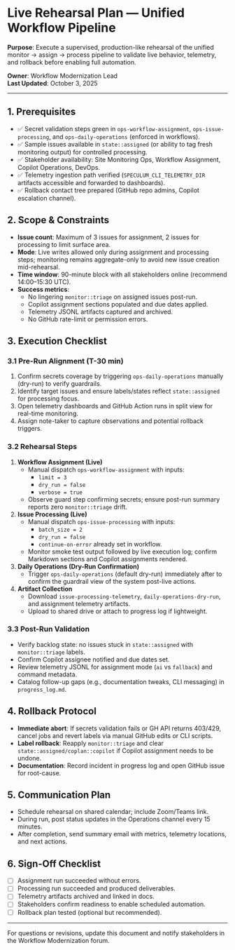 # Live Rehearsal Plan — Unified Workflow Pipeline

**Purpose**: Execute a supervised, production-like rehearsal of the unified monitor → assign → process pipeline to validate live behavior, telemetry, and rollback before enabling full automation.

**Owner**: Workflow Modernization Lead  \
**Last Updated**: October 3, 2025

---

## 1. Prerequisites
- ✅ Secret validation steps green in `ops-workflow-assignment`, `ops-issue-processing`, and `ops-daily-operations` (enforced in workflows).
- ✅ Sample issues available in `state::assigned` (or ability to tag fresh monitoring output) for controlled processing.
- ✅ Stakeholder availability: Site Monitoring Ops, Workflow Assignment, Copilot Operations, DevOps.
- ✅ Telemetry ingestion path verified (`SPECULUM_CLI_TELEMETRY_DIR` artifacts accessible and forwarded to dashboards).
- ✅ Rollback contact tree prepared (GitHub repo admins, Copilot escalation channel).

## 2. Scope & Constraints
- **Issue count**: Maximum of 3 issues for assignment, 2 issues for processing to limit surface area.
- **Mode**: Live writes allowed only during assignment and processing steps; monitoring remains aggregate-only to avoid new issue creation mid-rehearsal.
- **Time window**: 90-minute block with all stakeholders online (recommend 14:00–15:30 UTC).
- **Success metrics**:
  - No lingering `monitor::triage` on assigned issues post-run.
  - Copilot assignment sections populated and due dates applied.
  - Telemetry JSONL artifacts captured and archived.
  - No GitHub rate-limit or permission errors.

## 3. Execution Checklist

### 3.1 Pre-Run Alignment (T-30 min)
1. Confirm secrets coverage by triggering `ops-daily-operations` manually (dry-run) to verify guardrails.
2. Identify target issues and ensure labels/states reflect `state::assigned` for processing focus.
3. Open telemetry dashboards and GitHub Action runs in split view for real-time monitoring.
4. Assign note-taker to capture observations and potential rollback triggers.

### 3.2 Rehearsal Steps
1. **Workflow Assignment (Live)**
   - Manual dispatch `ops-workflow-assignment` with inputs:
     - `limit = 3`
     - `dry_run = false`
     - `verbose = true`
   - Observe guard step confirming secrets; ensure post-run summary reports zero `monitor::triage` drift.
2. **Issue Processing (Live)**
   - Manual dispatch `ops-issue-processing` with inputs:
     - `batch_size = 2`
     - `dry_run = false`
     - `continue-on-error` already set in workflow.
   - Monitor smoke test output followed by live execution log; confirm Markdown sections and Copilot assignments rendered.
3. **Daily Operations (Dry-Run Confirmation)**
   - Trigger `ops-daily-operations` (default dry-run) immediately after to confirm the guardrail view of the system post-live actions.
4. **Artifact Collection**
   - Download `issue-processing-telemetry`, `daily-operations-dry-run`, and assignment telemetry artifacts.
   - Upload to shared drive or attach to progress log if lightweight.

### 3.3 Post-Run Validation
- Verify backlog state: no issues stuck in `state::assigned` with `monitor::triage` labels.
- Confirm Copilot assignee notified and due dates set.
- Review telemetry JSONL for assignment mode (`ai` vs `fallback`) and command metadata.
- Catalog follow-up gaps (e.g., documentation tweaks, CLI messaging) in `progress_log.md`.

## 4. Rollback Protocol
- **Immediate abort**: If secrets validation fails or GH API returns 403/429, cancel jobs and revert labels via manual GitHub edits or CLI scripts.
- **Label rollback**: Reapply `monitor::triage` and clear `state::assigned/coplan::copilot` if Copilot assignment needs to be undone.
- **Documentation**: Record incident in progress log and open GitHub issue for root-cause.

## 5. Communication Plan
- Schedule rehearsal on shared calendar; include Zoom/Teams link.
- During run, post status updates in the Operations channel every 15 minutes.
- After completion, send summary email with metrics, telemetry locations, and next actions.

## 6. Sign-Off Checklist
- [ ] Assignment run succeeded without errors.
- [ ] Processing run succeeded and produced deliverables.
- [ ] Telemetry artifacts archived and linked in docs.
- [ ] Stakeholders confirm readiness to enable scheduled automation.
- [ ] Rollback plan tested (optional but recommended).

---
For questions or revisions, update this document and notify stakeholders in the Workflow Modernization forum.
